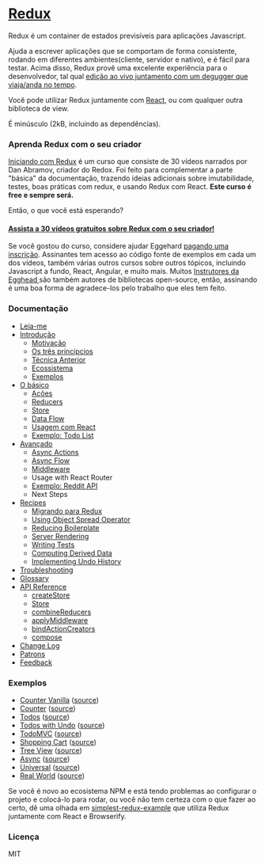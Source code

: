 # [Redux](http://redux.js.org)

Redux é um container de estados previsíveis para aplicações Javascript.

Ajuda a escrever aplicações que se comportam de forma consistente, rodando em diferentes ambientes(cliente, servidor e nativo), e é fácil para testar. Acima disso, Redux provê uma excelente experiência para o desenvolvedor, tal qual [edição ao vivo juntamento com um degugger que viaja/anda no tempo](https://github.com/gaearon/redux-devtools).

Você pode utilizar Redux juntamente com [React](https://facebook.github.io/react/), ou com qualquer outra biblioteca de view.

É minúsculo (2kB, incluindo as dependências).

### Aprenda Redux com o seu criador

[Iniciando com Redux](https://egghead.io/series/getting-started-with-redux) é um curso que consiste de 30 vídeos narrados por Dan Abramov, criador do Redox. Foi feito para complementar a parte "básica" da documentação, trazendo ideias adicionais sobre imutabilidade, testes, boas práticas com redux, e usando Redux com React. **Este curso é free e sempre será.**

Então, o que você está esperando?

#### [Assista a 30 vídeos gratuitos sobre Redux com o seu criador!](https://egghead.io/series/getting-started-with-redux)

Se você gostou do curso, considere ajudar Eggehard [pagando uma inscrição](https://egghead.io/pricing). Assinantes tem acesso ao código fonte de exemplos em cada um dos vídeos, também várias outros cursos sobre outros tópicos, incluindo Javascript a fundo, React, Angular, e muito mais. Muitos [Instrutores da Egghead ](https://egghead.io/instructors) são também autores de bibliotecas open-source, então, assinando é uma boa forma de agradece-los pelo trabalho que eles tem feito.

### Documentação

* [Leia-me](/README.md)
* [Introdução](/docs/introduction/README.md)
  * [Motivação](/docs/introduction/Motivation.md)
  * [Os três princípcios](/docs/introduction/ThreePrinciples.md)
  * [Técnica Anterior](/docs/introduction/PriorArt.md)
  * [Ecossistema](/docs/introduction/Ecosystem.md)
  * [Exemplos](/docs/introduction/Examples.md)
* [O básico](/docs/basics/README.md)
  * [Ações](/docs/basics/Actions.md)
  * [Reducers](/docs/basics/Reducers.md)
  * [Store](/docs/basics/Store.md)
  * [Data Flow](/docs/basics/DataFlow.md)
  * [Usagem com React](/docs/basics/UsageWithReact.md)
  * [Exemplo: Todo List](/docs/basics/ExampleTodoList.md)
* [Avançado](/docs/advanced/README.md)
  * [Async Actions](/docs/advanced/AsyncActions.md)
  * [Async Flow](/docs/advanced/AsyncFlow.md)
  * [Middleware](/docs/advanced/Middleware.md)
  * Usage with React Router
  * [Exemplo: Reddit API](/docs/advanced/ExampleRedditAPI.md)
  * Next Steps
* [Recipes](/docs/recipes/README.md)
  * [Migrando para Redux](/docs/recipes/MigratingToRedux.md)
  * [Using Object Spread Operator](/docs/recipes/UsingObjectSpreadOperator.md)
  * [Reducing Boilerplate](/docs/recipes/ReducingBoilerplate.md)
  * [Server Rendering](/docs/recipes/ServerRendering.md)
  * [Writing Tests](/docs/recipes/WritingTests.md)
  * [Computing Derived Data](/docs/recipes/ComputingDerivedData.md)
  * [Implementing Undo History](/docs/recipes/ImplementingUndoHistory.md)
* [Troubleshooting](/docs/Troubleshooting.md)
* [Glossary](/docs/Glossary.md)
* [API Reference](/docs/api/README.md)
  * [createStore](/docs/api/createStore.md)
  * [Store](/docs/api/Store.md)
  * [combineReducers](/docs/api/combineReducers.md)
  * [applyMiddleware](/docs/api/applyMiddleware.md)
  * [bindActionCreators](/docs/api/bindActionCreators.md)
  * [compose](/docs/api/compose.md)
* [Change Log](/CHANGELOG.md)
* [Patrons](/PATRONS.md)
* [Feedback](/docs/Feedback.md)

### Exemplos

* [Counter Vanilla](http://redux.js.org/docs/introduction/Examples.html#counter-vanilla) ([source](https://github.com/reactjs/redux/tree/master/examples/counter-vanilla))
* [Counter](http://redux.js.org/docs/introduction/Examples.html#counter) ([source](https://github.com/reactjs/redux/tree/master/examples/counter))
* [Todos](http://redux.js.org/docs/introduction/Examples.html#todos) ([source](https://github.com/reactjs/redux/tree/master/examples/todos))
* [Todos with Undo](http://redux.js.org/docs/introduction/Examples.html#todos-with-undo) ([source](https://github.com/reactjs/redux/tree/master/examples/todos-with-undo))
* [TodoMVC](http://redux.js.org/docs/introduction/Examples.html#todomvc) ([source](https://github.com/reactjs/redux/tree/master/examples/todomvc))
* [Shopping Cart](http://redux.js.org/docs/introduction/Examples.html#shopping-cart) ([source](https://github.com/reactjs/redux/tree/master/examples/shopping-cart))
* [Tree View](http://redux.js.org/docs/introduction/Examples.html#tree-view) ([source](https://github.com/reactjs/redux/tree/master/examples/tree-view))
* [Async](http://redux.js.org/docs/introduction/Examples.html#async) ([source](https://github.com/reactjs/redux/tree/master/examples/async))
* [Universal](http://redux.js.org/docs/introduction/Examples.html#universal) ([source](https://github.com/reactjs/redux/tree/master/examples/universal))
* [Real World](http://redux.js.org/docs/introduction/Examples.html#real-world) ([source](https://github.com/reactjs/redux/tree/master/examples/real-world))

Se você é novo ao ecosistema NPM e está tendo problemas ao configurar o projeto e colocá-lo para rodar, ou você não tem certeza com o que fazer ao certo, dê uma olhada em [simplest-redux-example](https://github.com/jackielii/simplest-redux-example) que utiliza Redux juntamente com React e Browserify.


### Licença

MIT
